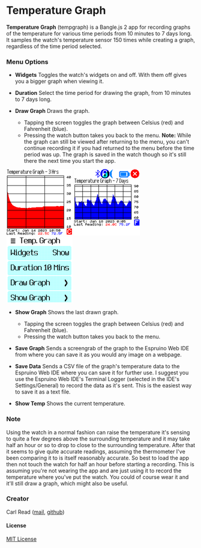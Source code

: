 # Temperature Graph

**Temperature Graph** (tempgraph) is a Bangle.js 2 app for recording graphs of the temperature for various time periods from 10 minutes to 7 days long. It samples the watch's temperature sensor 150 times while creating a graph, regardless of the time period selected.

### Menu Options
* **Widgets** Toggles the watch's widgets on and off. With them off gives you a bigger graph when viewing it.

* **Duration** Select the time period for drawing the graph, from 10 minutes to 7 days long.

* **Draw Graph** Draws the graph.
  * Tapping the screen toggles the graph between Celsius (red) and Fahrenheit (blue).
  * Pressing the watch button takes you back to the menu. **Note:** While the graph can still be viewed after returning to the menu, you can't continue recording it if you had returned to the menu before the time period was up. The graph is saved in the watch though so it's still there the next time you start the app.

![](screenshot_1.png)
![](screenshot_2.png)
![](screenshot_3.png)

* **Show Graph** Shows the last drawn graph.
  * Tapping the screen toggles the graph between Celsius (red) and Fahrenheit (blue).
  * Pressing the watch button takes you back to the menu.

* **Save Graph** Sends a screengrab of the graph to the Espruino Web IDE from where you can save it as you would any image on a webpage.

* **Save Data** Sends a CSV file of the graph's temperature data to the Espruino Web IDE where you can save it for further use. I suggest you use the Espruino Web IDE's Terminal Logger (selected in the IDE's Settings/General) to record the data as it's sent. This is the easiest way to save it as a text file.

* **Show Temp** Shows the current temperature.

### Note
Using the watch in a normal fashion can raise the temperature it's sensing to quite a few degrees above the surrounding temperature and it may take half an hour or so to drop to close to the surrounding temperature. After that it seems to give quite accurate readings, assuming the thermometer I've been comparing it to is itself reasonably accurate. So best to load the app then not touch the watch for half an hour before starting a recording. This is assuming you're not wearing the app and are just using it to record the temperature where you've put the watch. You could of course wear it and it'll still draw a graph, which might also be useful.

### Creator
Carl Read ([mail](mailto:cread98@orcon.net.nz), [github](https://github.com/CarlR9))

#### License
[MIT License](LICENSE)
